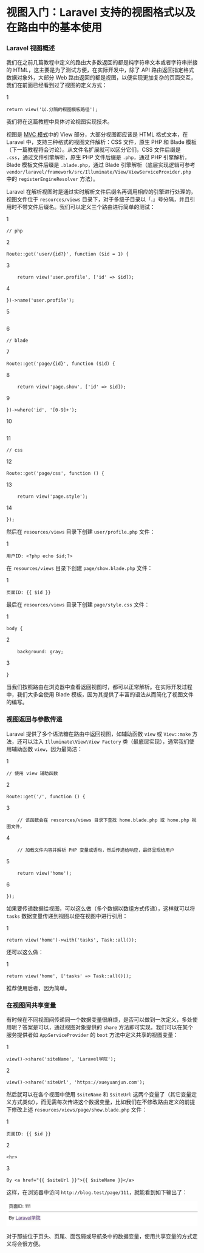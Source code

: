 # 视图入门：Laravel 支持的视图格式以及在路由中的基本使用

### Laravel 视图概述

我们在之前几篇教程中定义的路由大多数返回的都是纯字符串文本或者字符串拼接的 HTML，这主要是为了测试方便，在实际开发中，除了 API 路由返回指定格式数据对象外，大部分 Web 路由返回的都是视图，以便实现更加复杂的页面交互，我们在前面已经看到过了视图的定义方式：

1

```
return view('以.分隔的视图模板路径');
```



我们将在这篇教程中具体讨论视图实现技术。

视图是 [MVC 模式](https://laravelacademy.org/post/9614.html#toc-0)中的 View 部分，大部分视图都应该是 HTML 格式文本，在 Laravel 中，支持三种格式的视图文件解析：CSS 文件，原生 PHP 和 Blade 模板（下一篇教程将会讨论）。从文件名扩展就可以区分它们，CSS 文件后缀是 `.css`，通过文件引擎解析，原生 PHP 文件后缀是 `.php`，通过 PHP 引擎解析，Blade 模板文件后缀是 `.blade.php`，通过 Blade 引擎解析（底层实现逻辑可参考 `vendor/laravel/framework/src/Illuminate/View/ViewServiceProvider.php` 中的 `registerEngineResolver` 方法）。

Laravel 在解析视图时是通过实时解析文件后缀名再调用相应的引擎进行处理的，视图文件位于 `resources/views` 目录下，对于多级子目录以「.」号分隔，并且引用时不带文件后缀名。我们可以定义三个路由进行简单的测试：

1

```
// php 
```

2

```
Route::get('user/{id?}', function ($id = 1) {
```

3

```
    return view('user.profile', ['id' => $id]);
```

4

```
})->name('user.profile');
```

5

```

```

6

```
// blade
```

7

```
Route::get('page/{id}', function ($id) {
```

8

```
    return view('page.show', ['id' => $id]);
```

9

```
})->where('id', '[0-9]+');
```

10

```

```

11

```
// css
```

12

```
Route::get('page/css', function () {
```

13

```
    return view('page.style');
```

14

```
});
```



然后在 `resources/views` 目录下创建 `user/profile.php` 文件：

1

```
用户ID: <?php echo $id;?>
```



在 `resources/views` 目录下创建 `page/show.blade.php` 文件：

1

```
页面ID: {{ $id }}
```



最后在 `resources/views` 目录下创建 `page/style.css` 文件：

1

```
body {
```

2

```
    background: gray;
```

3

```
}
```



当我们按照路由在浏览器中查看返回视图时，都可以正常解析。在实际开发过程中，我们大多会使用 Blade 模板，因为其提供了丰富的语法从而简化了视图文件的编写。

### 视图返回与参数传递

Laravel 提供了多个语法糖在路由中返回视图，如辅助函数 `view` 或 `View::make` 方法，还可以注入 `Illuminate\View\View Factory` 类（最底层实现），通常我们使用辅助函数 `view`，因为最简洁：

1

```
// 使用 view 辅助函数
```

2

```
Route::get('/', function () { 
```

3

```
    // 该函数会在 resources/views 目录下查找 home.blade.php 或 home.php 视图文件，
```

4

```
    // 加载文件内容并解析 PHP 变量或语句，然后传递给响应，最终呈现给用户
```

5

```
    return view('home'); 
```

6

```
});
```



如果要传递数据给视图，可以这么做（多个数据以数组方式传递），这样就可以将 `tasks` 数据变量传递到视图以便在视图中进行引用：

1

```
return view('home')->with('tasks', Task::all());
```



还可以这么做：

1

```
return view('home', ['tasks' => Task::all()]);
```



推荐使用后者，因为简单。

### 在视图间共享变量

有时候在不同视图间传递同一个数据变量很麻烦，是否可以做到一次定义，多处使用呢？答案是可以，通过视图对象提供的 `share` 方法即可实现，我们可以在某个服务提供者如 `AppServiceProvider` 的 `boot` 方法中定义共享的视图变量：

1

```
view()->share('siteName', 'Laravel学院');
```

2

```
view()->share('siteUrl', 'https://xueyuanjun.com');
```



然后就可以在各个视图中使用 `$siteName` 和 `$siteUrl` 这两个变量了（其它变量定义方式类似），而无需每次传递这个数据变量，比如我们在不修改路由定义的前提下修改上述 `resources/views/page/show.blade.php` 文件：

1

```
页面ID: {{ $id }}
```

2

```
<hr>
```

3

```
By <a href="{{ $siteUrl }}">{{ $siteName }}</a>
```



这样，在浏览器中访问 `http://blog.test/page/111`，就能看到如下输出了：

![img](%E8%A7%86%E5%9B%BE%E5%85%A5%E9%97%A8%EF%BC%9ALaravel%20%E6%94%AF%E6%8C%81%E7%9A%84%E8%A7%86%E5%9B%BE%E6%A0%BC%E5%BC%8F%E4%BB%A5%E5%8F%8A%E5%9C%A8%E8%B7%AF%E7%94%B1%E4%B8%AD%E7%9A%84%E5%9F%BA%E6%9C%AC%E4%BD%BF%E7%94%A8/fb19326ace6ef7bfda68644af5f6fec4.jpg)

对于那些位于页头、页尾、面包屑或导航条中的数据变量，使用共享变量的方式定义将会很方便。